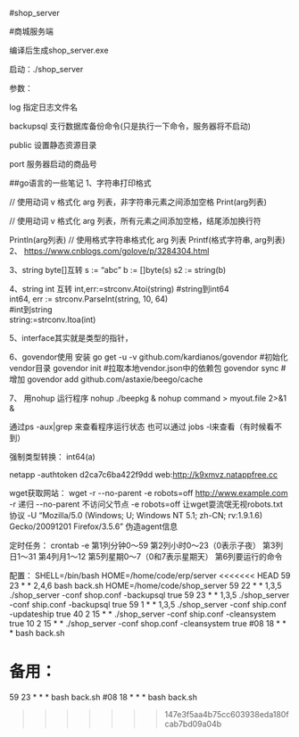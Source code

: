 #shop_server

#商城服务端

编译后生成shop_server.exe

启动：./shop_server

参数：

log  指定日志文件名

backupsql 支行数据库备份命令(只是执行一下命令，服务器将不启动)

public  设置静态资源目录

port  服务器启动的商品号



##go语言的一些笔记
1、字符串打印格式

// 使用动词 v 格式化 arg 列表，非字符串元素之间添加空格
Print(arg列表)

// 使用动词 v 格式化 arg 列表，所有元素之间添加空格，结尾添加换行符

Println(arg列表)
// 使用格式字符串格式化 arg 列表
Printf(格式字符串, arg列表)
2、
https://www.cnblogs.com/golove/p/3284304.html


3、string byte[]互转
s := “abc”
b := []byte(s)
s2 := string(b)

4、string int 互转
int,err:=strconv.Atoi(string)
#string到int64  
int64, err := strconv.ParseInt(string, 10, 64)  
#int到string  
string:=strconv.Itoa(int)  


5、interface其实就是类型的指针，

6、govendor使用
安装 go get -u -v github.com/kardianos/govendor
#初始化vendor目录
govendor init
#拉取本地vendor.json中的依赖包
govendor sync
#增加
govendor add github.com/astaxie/beego/cache


7、
用nohup 运行程序
nohup ./beepkg &
nohup command > myout.file 2>&1 &

通过ps -aux|grep 来查看程序运行状态
也可以通过 jobs -l来查看（有时候看不到）

强制类型转换：
int64(a) 


netapp -authtoken    d2ca7c6ba422f9dd 
web:http://k9xmvz.natappfree.cc


wget获取网站：
wget -r --no-parent -e robots=off http://www.example.com 
-r 递归
--no-parent 不访问父节点
-e robots=off  让wget耍流氓无视robots.txt协议
-U “Mozilla/5.0 (Windows; U; Windows NT 5.1; zh-CN; rv:1.9.1.6) Gecko/20091201 Firefox/3.5.6” 伪造agent信息

定时任务：
crontab -e
第1列分钟0～59
第2列小时0～23（0表示子夜）
第3列日1～31
第4列月1～12
第5列星期0～7（0和7表示星期天）
第6列要运行的命令

配置：
SHELL=/bin/bash
HOME=/home/code/erp/server
<<<<<<< HEAD
59 23 * * 2,4,6 bash back.sh 
HOME=/home/code/shop_server
59 22 * * 1,3,5 ./shop_server -conf  shop.conf -backupsql true
59 23 * * 1,3,5 ./shop_server -conf  ship.conf -backupsql true
59 1 * * 1,3,5 ./shop_server -conf  ship.conf -updateship true
40 2 15 * * ./shop_server -conf  ship.conf -cleansystem true
10 2 15 * * ./shop_server -conf  shop.conf -cleansystem true
#08 18 * * * bash back.sh



备用：
=======
59 23 * * * bash back.sh 
#08 18 * * * bash back.sh
>>>>>>> 147e3f5aa4b75cc603938eda180fcab7bd09a04b
